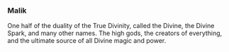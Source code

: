 ### Malik

One half of the duality of the True Divinity, called the Divine, the Divine Spark, and many other names. The high gods, the creators of everything, and the ultimate source of all Divine magic and power. 